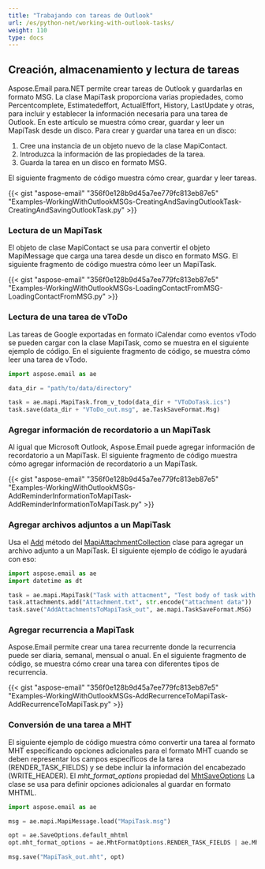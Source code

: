 ```yaml
---
title: "Trabajando con tareas de Outlook"
url: /es/python-net/working-with-outlook-tasks/
weight: 110
type: docs
---
```



## **Creación, almacenamiento y lectura de tareas**
Aspose.Email para.NET permite crear tareas de Outlook y guardarlas en formato MSG. La clase MapiTask proporciona varias propiedades, como Percentcomplete, Estimatedeffort, ActualEffort, History, LastUpdate y otras, para incluir y establecer la información necesaria para una tarea de Outlook. En este artículo se muestra cómo crear, guardar y leer un MapiTask desde un disco. Para crear y guardar una tarea en un disco:

1. Cree una instancia de un objeto nuevo de la clase MapiContact.
1. Introduzca la información de las propiedades de la tarea.
1. Guarda la tarea en un disco en formato MSG.

El siguiente fragmento de código muestra cómo crear, guardar y leer tareas.



{{< gist "aspose-email" "356f0e128b9d45a7ee779fc813eb87e5" "Examples-WorkingWithOutlookMSGs-CreatingAndSavingOutlookTask-CreatingAndSavingOutlookTask.py" >}}
### **Lectura de un MapiTask**
El objeto de clase MapiContact se usa para convertir el objeto MapiMessage que carga una tarea desde un disco en formato MSG. El siguiente fragmento de código muestra cómo leer un MapiTask.



{{< gist "aspose-email" "356f0e128b9d45a7ee779fc813eb87e5" "Examples-WorkingWithOutlookMSGs-LoadingContactFromMSG-LoadingContactFromMSG.py" >}}
### **Lectura de una tarea de vToDo**
Las tareas de Google exportadas en formato iCalendar como eventos vTodo se pueden cargar con la clase MapiTask, como se muestra en el siguiente ejemplo de código. En el siguiente fragmento de código, se muestra cómo leer una tarea de vTodo.

```py
import aspose.email as ae

data_dir = "path/to/data/directory"

task = ae.mapi.MapiTask.from_v_todo(data_dir + "VToDoTask.ics")
task.save(data_dir + "VToDo_out.msg", ae.TaskSaveFormat.Msg)
```
### **Agregar información de recordatorio a un MapiTask**
Al igual que Microsoft Outlook, Aspose.Email puede agregar información de recordatorio a un MapiTask. El siguiente fragmento de código muestra cómo agregar información de recordatorio a un MapiTask.

{{< gist "aspose-email" "356f0e128b9d45a7ee779fc813eb87e5" "Examples-WorkingWithOutlookMSGs-AddReminderInformationToMapiTask-AddReminderInformationToMapiTask.py" >}}

### **Agregar archivos adjuntos a un MapiTask**

Usa el [Add](https://reference.aspose.com/email/net/aspose.email.mapi/mapiattachmentcollection/add/#add) método del [MapiAttachmentCollection](https://reference.aspose.com/email/net/aspose.email.mapi/mapiattachmentcollection/#mapiattachmentcollection-class) clase para agregar un archivo adjunto a un MapiTask. El siguiente ejemplo de código le ayudará con eso:

```python
import aspose.email as ae
import datetime as dt

task = ae.mapi.MapiTask("Task with attacment", "Test body of task with attacment", dt.datetime.now(), dt.datetime.now());
task.attachments.add("Attachment.txt", str.encode("attachment data"))
task.save("AddAttachmentsToMapiTask_out", ae.mapi.TaskSaveFormat.MSG)
```

### **Agregar recurrencia a MapiTask**
Aspose.Email permite crear una tarea recurrente donde la recurrencia puede ser diaria, semanal, mensual o anual. En el siguiente fragmento de código, se muestra cómo crear una tarea con diferentes tipos de recurrencia.

{{< gist "aspose-email" "356f0e128b9d45a7ee779fc813eb87e5" "Examples-WorkingWithOutlookMSGs-AddRecurrenceToMapiTask-AddRecurrenceToMapiTask.py" >}}

### **Conversión de una tarea a MHT**

El siguiente ejemplo de código muestra cómo convertir una tarea al formato MHT especificando opciones adicionales para el formato MHT cuando se deben representar los campos específicos de la tarea (RENDER_TASK_FIELDS) y se debe incluir la información del encabezado (WRITE_HEADER). El *mht_format_options* propiedad del [MhtSaveOptions](https://reference.aspose.com/email/python-net/aspose.email/mhtsaveoptions/#mhtsaveoptions-class) La clase se usa para definir opciones adicionales al guardar en formato MHTML.

```python
import aspose.email as ae

msg = ae.mapi.MapiMessage.load("MapiTask.msg")

opt = ae.SaveOptions.default_mhtml
opt.mht_format_options = ae.MhtFormatOptions.RENDER_TASK_FIELDS | ae.MhtFormatOptions.WRITE_HEADER

msg.save("MapiTask_out.mht", opt)
```